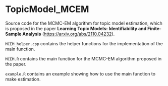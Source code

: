 # TopicModel_MCEM

Source code for the MCMC-EM algorithm for topic model estimation, which is proposed in the paper **Learning Topic Models: Identifiability and Finite-Sample Analysis** (https://arxiv.org/abs/2110.04232).

`MCEM_helper.cpp` contains the helper functions for the implementation of the main function. 

`MCEM.R` contains the main function for the MCMC-EM algorithm proposed in the paper. 

`example.R` contains an example showing how to use the main function to make estimation.
